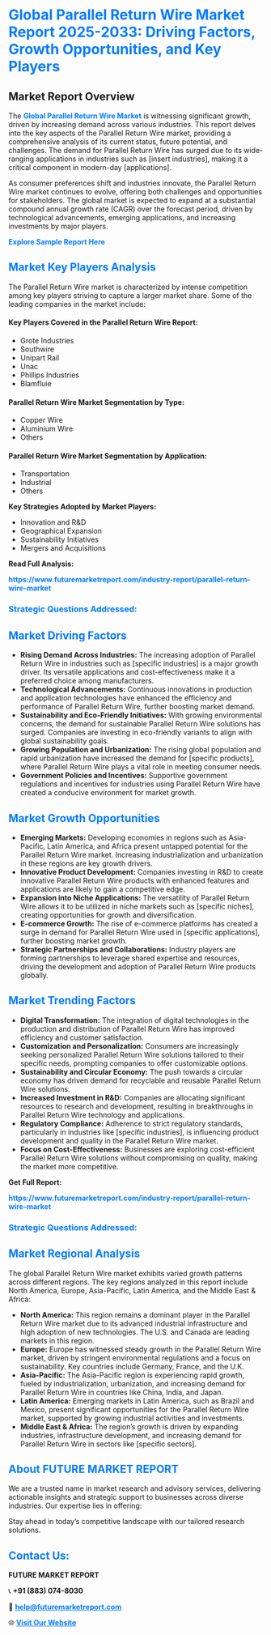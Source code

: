 <h1 style="color: #007BFF;">Global Parallel Return Wire Market Report 2025-2033: Driving Factors, Growth Opportunities, and Key Players</h1>

<section id="overview">
<h2>Market Report Overview</h2>
<p>The <a href="https://www.futuremarketreport.com/industry-report/parallel-return-wire-market" style="color: #007BFF; text-decoration: none;"><strong>Global Parallel Return Wire Market</strong></a> is witnessing significant growth, driven by increasing demand across various industries. This report delves into the key aspects of the Parallel Return Wire market, providing a comprehensive analysis of its current status, future potential, and challenges. The demand for Parallel Return Wire has surged due to its wide-ranging applications in industries such as [insert industries], making it a critical component in modern-day [applications].</p>
<p>As consumer preferences shift and industries innovate, the Parallel Return Wire market continues to evolve, offering both challenges and opportunities for stakeholders. The global market is expected to expand at a substantial compound annual growth rate (CAGR) over the forecast period, driven by technological advancements, emerging applications, and increasing investments by major players.</p>
</section>

<section id="overview">
<p><a href="https://www.futuremarketreport.com/request-sample/reportId=31540" style="color: #007BFF; text-decoration: none;"><strong>Explore Sample Report Here</strong></a></p>
</section>

<section id="key-players">
<h2 style="color: #007BFF;">Market Key Players Analysis</h2>
<p>The Parallel Return Wire market is characterized by intense competition among key players striving to capture a larger market share. Some of the leading companies in the market include:</p>
<h4>Key Players Covered in the Parallel Return Wire Report:</h4>
<ul><li>Grote Industries</li><li>Southwire</li><li>Unipart Rail</li><li>Unac</li><li>Phillips Industries</li><li>Blamfluie</li></ul>
<h4>Parallel Return Wire Market Segmentation by Type:</h4>
<ul><li>Copper Wire</li><li>Aluminium Wire</li><li>Others</li></ul>

<h4>Parallel Return Wire Market Segmentation by Application:</h4>
<ul><li>Transportation</li><li>Industrial</li><li>Others</li></ul>
<p><strong>Key Strategies Adopted by Market Players:</strong></p>
<ul>
<li>Innovation and R&D</li>
<li>Geographical Expansion</li>
<li>Sustainability Initiatives</li>
<li>Mergers and Acquisitions</li>
</ul>
</section>

<section>
<p><strong>Read Full Analysis: </strong></p><a href="https://www.futuremarketreport.com/industry-report/parallel-return-wire-market" style="color: #007BFF; text-decoration: none;"><strong>https://www.futuremarketreport.com/industry-report/parallel-return-wire-market</strong></a>
<h3 style="color: #007BFF;">Strategic Questions Addressed:</h3>
</section>

<section id="driving-factors">
<h2 style="color: #007BFF;">Market Driving Factors</h2>
<ul>
<li><strong>Rising Demand Across Industries:</strong> The increasing adoption of Parallel Return Wire in industries such as [specific industries] is a major growth driver. Its versatile applications and cost-effectiveness make it a preferred choice among manufacturers.</li>
<li><strong>Technological Advancements:</strong> Continuous innovations in production and application technologies have enhanced the efficiency and performance of Parallel Return Wire, further boosting market demand.</li>
<li><strong>Sustainability and Eco-Friendly Initiatives:</strong> With growing environmental concerns, the demand for sustainable Parallel Return Wire solutions has surged. Companies are investing in eco-friendly variants to align with global sustainability goals.</li>
<li><strong>Growing Population and Urbanization:</strong> The rising global population and rapid urbanization have increased the demand for [specific products], where Parallel Return Wire plays a vital role in meeting consumer needs.</li>
<li><strong>Government Policies and Incentives:</strong> Supportive government regulations and incentives for industries using Parallel Return Wire have created a conducive environment for market growth.</li>
</ul>
</section>

<section id="growth-opportunities">
<h2 style="color: #007BFF;">Market Growth Opportunities</h2>
<ul>
<li><strong>Emerging Markets:</strong> Developing economies in regions such as Asia-Pacific, Latin America, and Africa present untapped potential for the Parallel Return Wire market. Increasing industrialization and urbanization in these regions are key growth drivers.</li>
<li><strong>Innovative Product Development:</strong> Companies investing in R&D to create innovative Parallel Return Wire products with enhanced features and applications are likely to gain a competitive edge.</li>
<li><strong>Expansion into Niche Applications:</strong> The versatility of Parallel Return Wire allows it to be utilized in niche markets such as [specific niches], creating opportunities for growth and diversification.</li>
<li><strong>E-commerce Growth:</strong> The rise of e-commerce platforms has created a surge in demand for Parallel Return Wire used in [specific applications], further boosting market growth.</li>
<li><strong>Strategic Partnerships and Collaborations:</strong> Industry players are forming partnerships to leverage shared expertise and resources, driving the development and adoption of Parallel Return Wire products globally.</li>
</ul>
</section>

<section id="trending-factors">
<h2 style="color: #007BFF;">Market Trending Factors</h2>
<ul>
<li><strong>Digital Transformation:</strong> The integration of digital technologies in the production and distribution of Parallel Return Wire has improved efficiency and customer satisfaction.</li>
<li><strong>Customization and Personalization:</strong> Consumers are increasingly seeking personalized Parallel Return Wire solutions tailored to their specific needs, prompting companies to offer customizable options.</li>
<li><strong>Sustainability and Circular Economy:</strong> The push towards a circular economy has driven demand for recyclable and reusable Parallel Return Wire solutions.</li>
<li><strong>Increased Investment in R&D:</strong> Companies are allocating significant resources to research and development, resulting in breakthroughs in Parallel Return Wire technology and applications.</li>
<li><strong>Regulatory Compliance:</strong> Adherence to strict regulatory standards, particularly in industries like [specific industries], is influencing product development and quality in the Parallel Return Wire market.</li>
<li><strong>Focus on Cost-Effectiveness:</strong> Businesses are exploring cost-efficient Parallel Return Wire solutions without compromising on quality, making the market more competitive.</li>
</ul>
</section>

<section>
<p><strong>Get Full Report: </strong></p><a href="https://www.futuremarketreport.com/industry-report/parallel-return-wire-market" style="color: #007BFF; text-decoration: none;"><strong>https://www.futuremarketreport.com/industry-report/parallel-return-wire-market</strong></a>
<h3 style="color: #007BFF;">Strategic Questions Addressed:</h3>
</section>


<section id="regional-analysis">
<h2 style="color: #007BFF;">Market Regional Analysis</h2>
<p>The global Parallel Return Wire market exhibits varied growth patterns across different regions. The key regions analyzed in this report include North America, Europe, Asia-Pacific, Latin America, and the Middle East & Africa:</p>
<ul>
<li><strong>North America:</strong> This region remains a dominant player in the Parallel Return Wire market due to its advanced industrial infrastructure and high adoption of new technologies. The U.S. and Canada are leading markets in this region.</li>
<li><strong>Europe:</strong> Europe has witnessed steady growth in the Parallel Return Wire market, driven by stringent environmental regulations and a focus on sustainability. Key countries include Germany, France, and the U.K.</li>
<li><strong>Asia-Pacific:</strong> The Asia-Pacific region is experiencing rapid growth, fueled by industrialization, urbanization, and increasing demand for Parallel Return Wire in countries like China, India, and Japan.</li>
<li><strong>Latin America:</strong> Emerging markets in Latin America, such as Brazil and Mexico, present significant opportunities for the Parallel Return Wire market, supported by growing industrial activities and investments.</li>
<li><strong>Middle East & Africa:</strong> The region’s growth is driven by expanding industries, infrastructure development, and increasing demand for Parallel Return Wire in sectors like [specific sectors].</li>
</ul>
</section>

<footer>
<h2 style="color: #007BFF;">About FUTURE MARKET REPORT</h2>
<p>We are a trusted name in market research and advisory services, delivering actionable insights and strategic support to businesses across diverse industries. Our expertise lies in offering:</p>

<p>Stay ahead in today’s competitive landscape with our tailored research solutions.</p>

<h2 style="color: #007BFF;">Contact Us:</h2>
<p><strong>FUTURE MARKET REPORT</strong></p>
<p>📞 <strong>+91 (883) 074-8030</strong></p>
<p>📧 <strong><a href="mailto:help@futuremarketreport.com" style="color: #007BFF;">help@futuremarketreport.com</a></strong></p>
<p>🌐 <strong><a href="https://www.futuremarketreport.com/" style="color: #007BFF;">Visit Our Website</a></strong></p>
</footer>